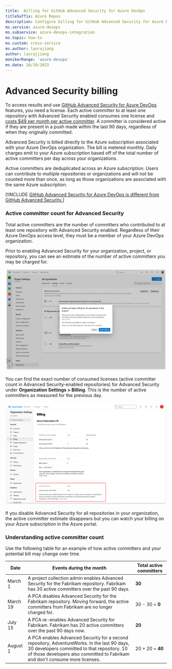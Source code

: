 ```yaml
---
title:  Billing for GitHub Advanced Security for Azure DevOps 
titleSuffix: Azure Repos
description: Configure billing for GitHub Advanced Security for Azure DevOps
ms.service: azure-devops
ms.subservice: azure-devops-integration
ms.topic: how-to 
ms.custom: cross-service
ms.author: laurajiang
author: laurajjiang
monikerRange: 'azure-devops'
ms.date: 10/10/2023
---
```


#  Advanced Security billing

To access results and use [GitHub Advanced Security for Azure DevOps](configure-github-advanced-security-features.md) features, you need a license. Each active committer to at least one repository with Advanced Security enabled consumes one license and [costs $49 per month per active committer](https://azure.microsoft.com/products/devops/github-advanced-security#pricing). A committer is considered active if they are present in a push made within the last 90 days, regardless of when they originally committed. 

Advanced Security is billed directly to the Azure subscription associated with your Azure DevOps organization. The bill is metered monthly. Daily charges emit to your Azure subscription based off of the total number of active committers per day across your organizations.

Active committers are deduplicated across an Azure subscription. Users can contribute to multiple repositories or organizations and will not be counted more than once, as long as those organizations are associated with the same Azure subscription. 

[!INCLUDE [GitHub Advanced Security for Azure DevOps is different from GitHub Advanced Security.](includes/github-advanced-security.md)]

### Active committer count for Advanced Security 

Total active committers are the number of committers who contributed to at least one repository with Advanced Security enabled. Regardless of their Azure DevOps access level, they must be a member of your Azure DevOps organization. 

Prior to enabling Advanced Security for your organization, project, or repository, you can see an estimate of the number of active committers you may be charged for. 

[ ![Screenshot of Advanced Security pop up with an estimated committee count.](media/enable-github-advanced-security-project-committers.png)](media/enable-github-advanced-security-project-committers.png#lightbox)

You can find the exact number of consumed licenses (active committer count in Advanced Security-enabled repositories) for Advanced Security under **Organization Settings > Billing**. This is the number of active committers as measured for the previous day.

[ ![Screenshot of organization billing settings showing active committer count.](./media/billing-active-committer-count.png)](./media/billing-active-committer-count.png#lightbox)

If you disable Advanced Security for all repositories in your organization, the active committer estimate disappears but you can watch your billing on your Azure subscription in the Azure portal.

### Understanding active committer count 

Use the following table for an example of how active committers and your potential bill may change over time. 

| Date | Events during the month | Total active committers |
| ---------- | ----------- | ------ |
| March 1 | A project collection admin enables Advanced Security for the Fabrikam repository. Fabrikam has 30 active committers over the past 90 days. | **30** |
| March 19 | A PCA disables Advanced Security for the Fabrikam repository. Moving forward, the active committers from Fabrikam are no longer charged for.| 30 - 30 = **0** |
| July 15 | A PCA re-enables Advanced Security for Fabrikam. Fabrikam has 20 active committers over the past 90 days now. | **20** |
| August 1 | A PCA enables Advanced Security for a second repository, AdventureWorks. In the last 90 days, 30 developers committed to that repository. 10 of those developers also committed to Fabrikam and don't consume more licenses. | 20 + 20 = **40** |

